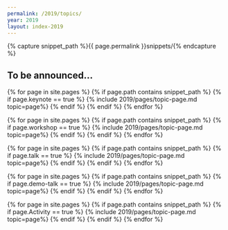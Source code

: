 ```yaml
---
permalink: /2019/topics/
year: 2019
layout: index-2019
---
```


{% capture snippet_path %}{{ page.permalink }}snippets/{% endcapture %}

<div class="container" id="topics">
  <section class="main-content text-center" id="topic-keynotes">

  <!--<h2>High-Level Schedule</h2><img src="/images/2019/CondencedSchedule.png"> -->

<h2>To be announced...</h2>
<!-- <h2>Keynotes</h2> -->

{% for page in site.pages %}
{% if page.path contains snippet_path %}
{% if page.keynote == true %}
 {% include 2019/pages/topic-page.md  topic=page%}
{% endif %}
{% endif %}
{% endfor %}

<!-- </section> -->

  <!-- <section class="main-content text-center" id="topic-workshops"><h2>Workshops</h2> -->

{% for page in site.pages %}
{% if page.path contains snippet_path %}
{% if page.workshop == true %}
 {% include 2019/pages/topic-page.md  topic=page%}
{% endif %}
{% endif %}
{% endfor %}

<!-- </section> -->

<!-- <section class="main-content text-center" id="topic-talks"><h2>Talks</h2> -->

{% for page in site.pages %}
{% if page.path contains snippet_path %}
{% if page.talk == true %}
{% include 2019/pages/topic-page.md  topic=page%}
{% endif %}
{% endif %}
{% endfor %}

<!-- </section> -->

<!-- <section class="main-content text-center" id="topic-talks"><h2>Demo-Talks</h2> -->

{% for page in site.pages %}
{% if page.path contains snippet_path %}
{% if page.demo-talk == true %}
{% include 2019/pages/topic-page.md  topic=page%}
{% endif %}
{% endif %}
{% endfor %}

<!-- </section> -->

<!-- <section class="main-content text-center" id="topic-talks"><h2>Activities</h2> -->

{% for page in site.pages %}
{% if page.path contains snippet_path %}
{% if page.Activity == true %}
{% include 2019/pages/topic-page.md  topic=page%}
{% endif %}
{% endif %}
{% endfor %}
</section>
</div>
